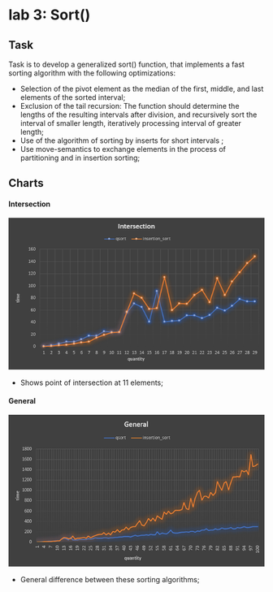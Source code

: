 # lab 3: Sort()
## Task
Task is to develop a generalized sort() function, that implements a fast sorting algorithm with the following optimizations:
- Selection of the pivot element as the median of the first, middle, and last elements of the sorted interval;
- Exclusion of the tail recursion: The function should determine the lengths of the resulting intervals after division, and recursively sort the interval of smaller length, iteratively processing interval of greater length;
- Use of the algorithm of sorting by inserts for short intervals ;
- Use move-semantics to exchange elements in the process of partitioning and in insertion sorting;

## Charts
#### Intersection
![](README_img/Intersection.png)
- Shows point of intersection at 11 elements;

#### General
![](README_img/General.png)
- General difference between these sorting algorithms;

